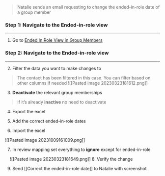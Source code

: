 
>Natalie sends an email requesting to change the ended-in-role date of a group member

### Step 1: Navigate to the Ended-in-role view
------------------------------------------------------------------------------------
1. Go to [Ended In Role View in Group Members](https://wmo.crm4.dynamics.com/main.aspx?appid=81ed01a6-f14b-49d0-ab7a-7c1fe05bb8fa&pagetype=entitylist&etn=eve_groupmember&viewid=d9f44990-21e0-ec11-bb3c-000d3a4472c8&viewType=4230)

### Step 2: Navigate to the Ended-in-role view
------------------------------------------------------------------------------------
2. Filter the data you want to make changes to
>The contact has been filtered in this case. You can filter based on other columns if needed
![[Pasted image 20230323181612.png]]
    
3. **Deactivate** the relevant group memberships
>If it’s already **inactive** no need to deactivate

4. Export the excel

5. Add the correct ended-in-role dates

6. Import the excel

![[Pasted image 20231009161009.png]]

7. In review mapping set everything to **ignore** except for ended-in-role

    ![[Pasted image 20230323181649.png]]
8. Verify the change

9. Send [[Correct the ended-in-role date]] to Natalie with screenshot

